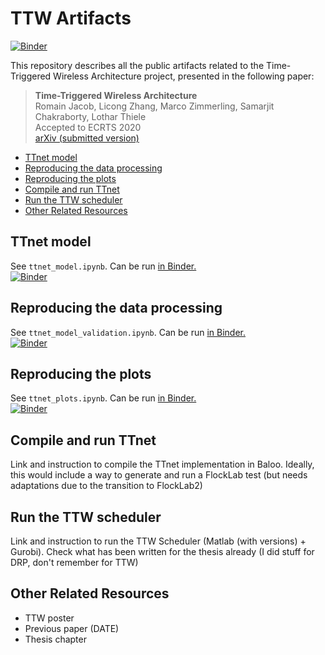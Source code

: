# TTW Artifacts

[![Binder](https://mybinder.org/badge_logo.svg)](https://mybinder.org/v2/gh/romain-jacob/TTW-Arfifacts/master)

This repository describes all the public artifacts related to the Time-Triggered Wireless Architecture project, presented in the following paper:

> **Time-Triggered Wireless Architecture**  
Romain Jacob, Licong Zhang, Marco Zimmerling, Samarjit Chakraborty, Lothar Thiele   
Accepted to ECRTS 2020  
[arXiv (submitted version)](https://arxiv.org/abs/2002.07491)

<!-- TOC depthFrom:2 depthTo:6 withLinks:1 updateOnSave:1 orderedList:0 -->

- [TTnet model](#ttnet-model)
- [Reproducing the data processing](#reproducing-the-data-processing)
- [Reproducing the plots](#reproducing-the-plots)
- [Compile and run TTnet](#compile-and-run-ttnet)
- [Run the TTW scheduler](#run-the-ttw-scheduler)
- [Other Related Resources](#other-related-resources)

<!-- /TOC -->

## TTnet model

See `ttnet_model.ipynb`. Can be run [in Binder.](https://mybinder.org/v2/gh/romain-jacob/TTW-Arfifacts/master)  
[![Binder](https://mybinder.org/badge_logo.svg)](https://mybinder.org/v2/gh/romain-jacob/TTW-Arfifacts/master)

## Reproducing the data processing
See `ttnet_model_validation.ipynb`. Can be run [in Binder.](https://mybinder.org/v2/gh/romain-jacob/TTW-Arfifacts/master)  
[![Binder](https://mybinder.org/badge_logo.svg)](https://mybinder.org/v2/gh/romain-jacob/TTW-Arfifacts/master)

## Reproducing the plots
See `ttnet_plots.ipynb`. Can be run [in Binder.](https://mybinder.org/v2/gh/romain-jacob/TTW-Arfifacts/master)  
[![Binder](https://mybinder.org/badge_logo.svg)](https://mybinder.org/v2/gh/romain-jacob/TTW-Arfifacts/master)

## Compile and run TTnet
Link and instruction to compile the TTnet implementation in Baloo. Ideally, this would include a way to generate and run a FlockLab test (but needs adaptations due to the transition to FlockLab2)

## Run the TTW scheduler
Link and instruction to run the TTW Scheduler (Matlab (with versions) + Gurobi). Check what has been written for the thesis already (I did stuff for DRP, don't remember for TTW)

## Other Related Resources
+ TTW poster
+ Previous paper (DATE)
+ Thesis chapter
